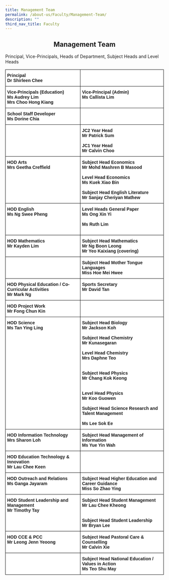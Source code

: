 ```yaml
---
title: Management Team
permalink: /about-us/Faculty/Management-Team/
description: ""
third_nav_title: Faculty
---
```

## <center> Management Team </center> 

Principal, Vice-Principals, Heads of Department, Subject Heads and Level Heads 

<style type="text/css">
.tg  {border-collapse:collapse;border-spacing:0;}
.tg td{border-color:black;border-style:solid;border-width:1px;font-family:Arial, sans-serif;font-size:14px;
  overflow:hidden;padding:10px 5px;word-break:normal;}
.tg th{border-color:black;border-style:solid;border-width:1px;font-family:Arial, sans-serif;font-size:14px;
  font-weight:normal;overflow:hidden;padding:10px 5px;word-break:normal;}
.tg .tg-dgl5{background-color:#FFF;font-weight:bold;text-align:left;vertical-align:top}
.tg .tg-ktyi{background-color:#FFF;text-align:left;vertical-align:top}
.tg .tg-zr06{background-color:#FFF;text-align:left;vertical-align:middle}
</style>
<table class="tg">
<thead>
  <tr>
    <th class="tg-dgl5">Principal<br>Dr Shirleen Chee<br></th>
    <th class="tg-ktyi"><br></th>
  </tr>
</thead>
<tbody>
  <tr>
    <td class="tg-dgl5">Vice-Principals (Education)<br>Ms Audrey Lim<br>Mrs Choo Hong Kiang<br></td>
    <td class="tg-dgl5">Vice-Principal (Admin)<br>Ms Callista Lim</td>
  </tr>
  <tr>
    <td class="tg-dgl5">School Staff Developer<br>Ms Dorine Chia<br></td>
    <td class="tg-zr06"></td>
  </tr>
  <tr>
    <td class="tg-ktyi"></td>
    <td class="tg-dgl5">JC2 Year Head<br>Mr Patrick Sum<br><br>JC1 Year Head<br>Mr Calvin Choo<br></td>
  </tr>
  <tr>
    <td class="tg-dgl5">HOD Arts<br>Mrs Geetha Creffield</td>
    <td class="tg-dgl5">Subject Head Economics<br>Mr Mohd Mashren B Masood<br><br>Level Head Economics<br>Ms Kuek Xiao Bin<br><br>Subject Head English Literature<br>Mr Sanjay Cheriyan Mathew<br></td>
  </tr>
  <tr>
    <td class="tg-dgl5">HOD English<br>Ms Ng Swee Pheng</td>
    <td class="tg-dgl5">Level Heads General Paper<br><span style="background-color:initial">Ms Ong Xin Yi</span><br><br>Ms Ruth Lim<br><br></td>
  </tr>
  <tr>
    <td class="tg-dgl5">HOD Mathematics<br><span style="background-color:initial">Mr Kayden Lim</span></td>
    <td class="tg-dgl5">Subject Head Mathematics<br>Mr Ng Boon Leong<br>Mr Yeo Kaixiang (covering)<br></td>
  </tr>
  <tr>
    <td class="tg-ktyi"><br></td>
    <td class="tg-dgl5">Subject Head Mother Tongue Languages<br>Miss Hoe Mei Hwee<br></td>
  </tr>
  <tr>
    <td class="tg-dgl5">HOD Physical Education / Co-Curricular Activities<br>Mr Mark Ng<br></td>
    <td class="tg-dgl5">Sports Secretary<br>Mr David Tan</td>
  </tr>
  <tr>
    <td class="tg-dgl5">HOD Project Work<br>Mr Fong Chun Kin<br></td>
    <td class="tg-zr06"></td>
  </tr>
  <tr>
    <td class="tg-dgl5">HOD Science<br>Ms Tan Ying Ling<br><br><br></td>
    <td class="tg-dgl5">Subject Head Biology<br>Mr Jackson Koh<br><br>Subject Head Chemistry<br>Mr Kunasegaran<br><br>Level Head Chemistry<br>Mrs Daphne Teo<br><br><br>Subject Head Physics<br>Mr Chang Kok Keong<br><br><br>Level Head Physics<br>Mr Koo Guowen<br><br>Subject Head Science Research and Talent Management<br><br>Ms Lee Sok Ee<br></td>
  </tr>
  <tr>
    <td class="tg-dgl5">HOD Information Technology<br>Mrs Sharon Loh<br></td>
    <td class="tg-dgl5">Subject Head Management of Information<br>Ms Yue Yin Wah</td>
  </tr>
  <tr>
    <td class="tg-dgl5">HOD Education Technology &amp; Innovation<br>Mr Lau Chee Keen<br></td>
    <td class="tg-zr06"></td>
  </tr>
  <tr>
    <td class="tg-dgl5">HOD Outreach and Relations<br>Ms Ganga Jayaram<br></td>
    <td class="tg-dgl5">Subject Head Higher Education and Career Guidance<br>Miss So Zhao Ying</td>
  </tr>
  <tr>
    <td class="tg-dgl5">HOD Student Leadership and Management<br>Mr Timothy Tay</td>
    <td class="tg-dgl5">Subject Head Student Management<br>Mr Lau Chee Kheong<br><br><br>Subject Head Student Leadership<br>Mr Bryan Lee<br></td>
  </tr>
  <tr>
    <td class="tg-dgl5">HOD CCE &amp; PCC<br>Mr Leong Jenn Yeoong</td>
    <td class="tg-dgl5">Subject Head Pastoral Care &amp; Counselling<br>Mr Calvin Xie<br></td>
  </tr>
  <tr>
    <td class="tg-zr06"></td>
    <td class="tg-dgl5">Subject Head National Education / Values in Action<br>Ms Teo Shu May</td>
  </tr>
</tbody>
</table>